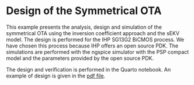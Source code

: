 # Design of the Symmetrical OTA

This example presents the analysis, design and simulation of the symmetrical OTA using the inversion coefficient approach and the sEKV model. The design is performed for the IHP SG13G2 BiCMOS process. We have chosen this process because IHP offers an open source PDK. The simulations are performed with the ngspice simulator with the PSP compact model and the parameters provided by the open source PDK.

The design and verification is performed in the Quarto notebook. An example of design is given in the [pdf file](Symmetrical_OTA.pdf).
